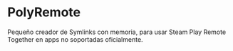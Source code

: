 # PolyRemote
Pequeño creador de Symlinks con memoria, para usar Steam Play Remote Together en apps no soportadas oficialmente.
